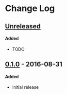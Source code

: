 # Change Log

## [Unreleased]
#### Added
- TODO

## [0.1.0] - 2016-08-31
#### Added
- Initial release

[Unreleased]: https://github.com/Azure/batch-shipyard/compare/v0.1.0...HEAD
[0.1.0]: https://github.com/Azure/batch-shipyard/compare/ab1fa4d...v0.1.0

